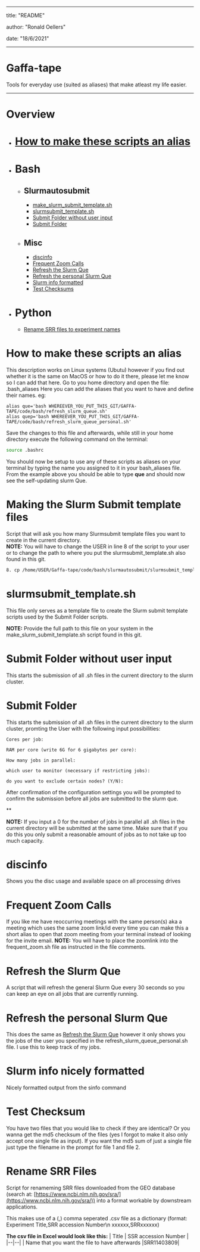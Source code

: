 
---

title: "README"

author: "Ronald Oellers"

date: "18/6/2021"

---

  

# Gaffa-tape

  

Tools for everyday use (suited as aliases) that make atleast my life easier.

---
# Overview

 - # [How to make these scripts an alias](#how-to-make-these-scripts-an-alias)
 - # Bash
	 - ## Slurmautosubmit
		 - [make_slurm_submit_template.sh](#making-the-slurm-submit-template-files) 
		 - [slurmsubmit_template.sh](#slurmsubmit_template.sh)
		 - [Submit Folder without user input](#submit-folder-without-user-input) 
		 - [Submit Folder](#submit-folder) 
	
	 - ## Misc
		- [discinfo](#discinfo)
		- [Frequent Zoom Calls](#frequent-zoom-calls)
		- [Refresh the Slurm Que](#refresh-the-slurm-que)
		- [Refresh the personal Slurm Que](#refresh-the-personal-slurm-que)
		- [Slurm info formatted](#slurm-info-nicely-formatted)
		- [Test Checksums](#test-checksum)	 
 - # Python
	 - [Rename SRR files to experiment names](#rename-srr-files)

# How to make these scripts an alias
This description works on Linux systems (Ubutu) however if you find out whether it is the same on MacOS or how to do it there, please let me know so I can add that here.
Go to you home directory and open the file: .bash_aliases 
Here you can add the aliases that you want to have and define their names. eg:
```
alias que='bash WHEREEVER_YOU_PUT_THIS_GIT/GAFFA-TAPE/code/bash/refresh_slurm_queue.sh'
alias quep='bash WHEREEVER_YOU_PUT_THIS_GIT/GAFFA-TAPE/code/bash/refresh_slurm_queue_personal.sh'
```
Save the changes to this file and afterwards, while still in your home directory execute the following command on the terminal:
```bash
source .bashrc
```
You should now be setup to use any of these scripts as aliases on your terminal by typing the name you assigned to it in your bash_aliases file. From the example above you should be able to type **que** and should now see the self-updating slurm Que.
# Making the Slurm Submit template files
Script that will ask you how many Slurmsubmit template files you want to create in the current directory.\
**NOTE:**  You will have to change the USER in line 8 of the script to your user or to change the path to where you put the slurmsubmit_template.sh also found in this git.
```bash
8. cp /home/USER/Gaffa-tape/code/bash/slurmautosubmit/slurmsubmit_template.sh slurmsubmit_template-$i.sh
```
# slurmsubmit_template.sh
This file only serves as a template file to create the Slurm submit template scripts used by the Submit Folder scripts. 

**NOTE:** Provide the full path to this file on your system in the make_slurm_submit_template.sh script found in this git.
# Submit Folder without user input
This starts the submission of all .sh files in the current directory to the slurm cluster.
# Submit Folder
This starts the submission of all .sh files in the current directory to the slurm cluster, promting the User with the following input possibilities:
```
Cores per job:

RAM per core (write 6G for 6 gigabytes per core):

How many jobs in parallel:

which user to monitor (necessary if restricting jobs):

do you want to exclude certain nodes? (Y/N):
```
After confirmation of the configuration settings you will be prompted to confirm the submission before all jobs are submitted to the slurm que.

**

**NOTE:** If you input a 0 for the number of jobs in parallel all .sh files in the current directory will be submitted at the same time. Make sure that if you do this you only submit a reasonable amount of jobs as to not take up too much capacity.
# discinfo
Shows you the disc usage and available space on all processing drives
# Frequent Zoom Calls
If you like me have reoccurring meetings with the same person(s) aka a meeting which uses the same zoom link/id every time you can make this a short alias  to open that zoom meeting from your terminal instead of looking for the invite email. 
**NOTE:** You will have to place the zoomlink into the frequent_zoom.sh file as instructed in the file comments.
# Refresh the Slurm Que
A script that will refresh the general Slurm Que every 30 seconds so you can keep an eye on all jobs that are currently running.
# Refresh the personal Slurm Que
This does the same as [Refresh the Slurm Que](#refresh-the-slurm-que) however it only shows you the jobs of the user you specified in the refresh_slurm_queue_personal.sh file. I use this to keep track of my jobs.
# Slurm info nicely formatted
Nicely formatted output from the sinfo command
# Test Checksum
You have two files that you would like to check if they are identical? Or you wanna get the md5 checksum of the files (yes I forgot to make it also only accept one single file as input). If you want the md5 sum of just a single file just type the filename in the prompt for file 1 and file 2.
# Rename SRR Files
Script for renameming SRR files downloaded from the GEO database (search at: [https://www.ncbi.nlm.nih.gov/sra/](https://www.ncbi.nlm.nih.gov/sra/)) into a format workable by downstream applications.

This makes use of a (,) comma seperated .csv file as a dictionary (format: Experiment Title,SRR accession Number\n xxxxxx,SRRxxxxxx)

**The csv file in Excel would look like this:**
| Title  | SSR accession Number |
|--|--|
| Name that you want the file to have afterwards |SRR11403809|

 
